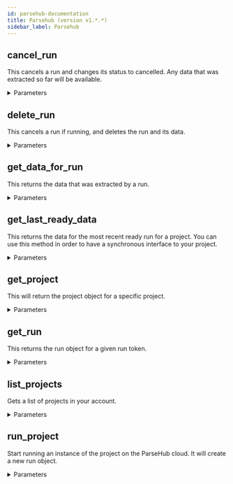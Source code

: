 ```yaml
---
id: parsehub-documentation
title: Parsehub (version v1.*.*)
sidebar_label: Parsehub
---
```


## cancel_run

This cancels a run and changes its status to cancelled. Any data that was extracted so far will be available.

<details><summary>Parameters</summary>

#### run_token (required)

**Type:** string

</details>

## delete_run

This cancels a run if running, and deletes the run and its data.

<details><summary>Parameters</summary>

#### run_token (required)

**Type:** string

</details>

## get_data_for_run

This returns the data that was extracted by a run.

<details><summary>Parameters</summary>

#### run_token (required)

**Type:** string

#### format

The format that you would like to get the data in.

**Type:** string

**Potential values:** csv, json

</details>

## get_last_ready_data

This returns the data for the most recent ready run for a project. You can use this method in order to have a synchronous interface to your project.

<details><summary>Parameters</summary>

#### project_token (required)

**Type:** string

#### format

The format that you would like to get the data in.

**Type:** string

**Potential values:** csv, json

</details>

## get_project

This will return the project object for a specific project.

<details><summary>Parameters</summary>

#### project_token (required)

**Type:** string

#### include_options

Includes the "options_json" key in the result returned. For performance reasons, we exclude this key by default.

**Type:** boolean

#### offset

**Type:** integer

</details>

## get_run

This returns the run object for a given run token.

<details><summary>Parameters</summary>

#### run_token (required)

**Type:** string

</details>

## list_projects

Gets a list of projects in your account.

<details><summary>Parameters</summary>

#### include_options

Includes the "options_json" key in the result returned. For performance reasons, we exclude this key by default.

**Type:** boolean

#### limit

Specifies how many entries will be returned in projects. Accepts values between 1 and 20 inclusively. Defaults to 20.

**Type:** integer

#### offset

**Type:** integer

</details>

## run_project

Start running an instance of the project on the ParseHub cloud. It will create a new run object.

<details><summary>Parameters</summary>

#### project_token (required)

**Type:** string

#### send_email

If set to anything other than 0, send an email when the run either completes successfully or fails due to an error. Defaults to 0.

**Type:** integer

#### start_template

The template to start running with. Defaults to the projects’s start_template (inside the options_json).

**Type:** string

#### start_url

The url to start running on. Defaults to the project’s start_site.

**Type:** string

#### start_value_override

The starting global scope for this run. This can be used to pass parameters to your run. For example, you can pass {"query": "San Francisco"} to use the query somewhere in your run. Defaults to the project’s start_value.

**Type:** string

</details>


